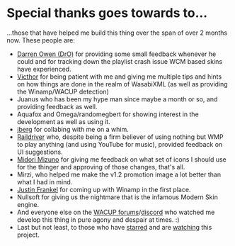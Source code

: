 # Special thanks goes towards to...
...those that have helped me build this thing over the span of over 2 months now.
These people are:

- [Darren Owen (DrO)](https://getwacup.com/) for providing some small feedback whenever he could and for tracking down the playlist crash issue WCM based skins have experienced.
- [Victhor](https://www.deviantart.com/victhor) for being patient with me and giving me multiple tips and hints on how things are done in the realm of WasabiXML (as well as providing the Winamp/WACUP detection)
- Juanus who has been my hype man since maybe a month or so, and providing feedback as well.
- Aquafox and Omega/randomegbert for showing interest in the development as well as using it.
- [jberg](https://github.com/jberg) for collabing with me on a whim.
- [Raildriver](https://www.youtube.com/channel/UCk0bCOpoYJQuDpPIi2d_csA) who, despite being a firm believer of using nothing but WMP to play anything (and using YouTube for music), provided feedback on UI suggestions.
- [Midori Mizuno](https://www.youtube.com/channel/UCIe4T4qHKDJXRc8Djm7WQ6g/) for giving me feedback on what set of icons I should use for the thinger and approving of those changes, that's all.
- Mirzi, who helped me make the v1.2 promotion image a lot better than what I had in mind.
- [Justin Frankel](http://1014.org/) for coming up with Winamp in the first place.
- Nullsoft for giving us the nightmare that is the infamous Modern Skin engine.
- And everyone else on the [WACUP forums](https://getwacup.com/community/index.php)/[discord](https://discord.gg/5pVTdbj) who watched me develop this thing in pure agony and despair at times. :)
- Last but not least, to those who have [starred](https://github.com/The1Freeman/Winamp2000SP4/stargazers) and are [watching](https://github.com/The1Freeman/Winamp2000SP4/watchers) this project.
